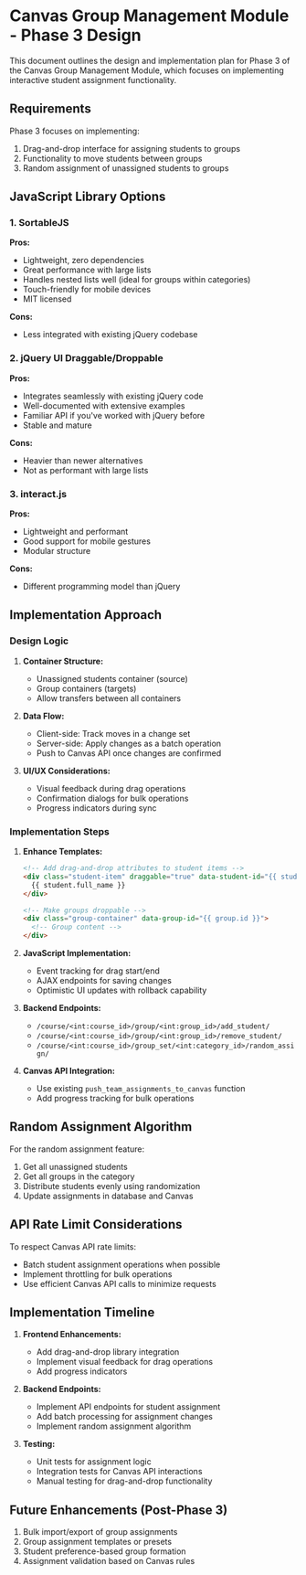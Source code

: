# Canvas Group Management Module - Phase 3 Design

This document outlines the design and implementation plan for Phase 3 of the Canvas Group Management Module, which focuses on implementing interactive student assignment functionality.

## Requirements

Phase 3 focuses on implementing:
1. Drag-and-drop interface for assigning students to groups
2. Functionality to move students between groups
3. Random assignment of unassigned students to groups

## JavaScript Library Options

### 1. SortableJS
**Pros:**
- Lightweight, zero dependencies
- Great performance with large lists
- Handles nested lists well (ideal for groups within categories)
- Touch-friendly for mobile devices
- MIT licensed

**Cons:**
- Less integrated with existing jQuery codebase

### 2. jQuery UI Draggable/Droppable
**Pros:**
- Integrates seamlessly with existing jQuery code
- Well-documented with extensive examples
- Familiar API if you've worked with jQuery before
- Stable and mature

**Cons:**
- Heavier than newer alternatives
- Not as performant with large lists

### 3. interact.js
**Pros:**
- Lightweight and performant
- Good support for mobile gestures
- Modular structure

**Cons:**
- Different programming model than jQuery

## Implementation Approach

### Design Logic

1. **Container Structure:**
   - Unassigned students container (source)
   - Group containers (targets)
   - Allow transfers between all containers

2. **Data Flow:**
   - Client-side: Track moves in a change set
   - Server-side: Apply changes as a batch operation 
   - Push to Canvas API once changes are confirmed

3. **UI/UX Considerations:**
   - Visual feedback during drag operations
   - Confirmation dialogs for bulk operations
   - Progress indicators during sync

### Implementation Steps

1. **Enhance Templates:**
   ```html
   <!-- Add drag-and-drop attributes to student items -->
   <div class="student-item" draggable="true" data-student-id="{{ student.id }}">
     {{ student.full_name }}
   </div>
   
   <!-- Make groups droppable -->
   <div class="group-container" data-group-id="{{ group.id }}">
     <!-- Group content -->
   </div>
   ```

2. **JavaScript Implementation:**
   - Event tracking for drag start/end
   - AJAX endpoints for saving changes
   - Optimistic UI updates with rollback capability

3. **Backend Endpoints:**
   - `/course/<int:course_id>/group/<int:group_id>/add_student/`
   - `/course/<int:course_id>/group/<int:group_id>/remove_student/`
   - `/course/<int:course_id>/group_set/<int:category_id>/random_assign/`

4. **Canvas API Integration:**
   - Use existing `push_team_assignments_to_canvas` function
   - Add progress tracking for bulk operations

## Random Assignment Algorithm

For the random assignment feature:
1. Get all unassigned students
2. Get all groups in the category
3. Distribute students evenly using randomization
4. Update assignments in database and Canvas

## API Rate Limit Considerations

To respect Canvas API rate limits:
- Batch student assignment operations when possible
- Implement throttling for bulk operations
- Use efficient Canvas API calls to minimize requests

## Implementation Timeline

1. **Frontend Enhancements:**
   - Add drag-and-drop library integration
   - Implement visual feedback for drag operations
   - Add progress indicators

2. **Backend Endpoints:**
   - Implement API endpoints for student assignment
   - Add batch processing for assignment changes
   - Implement random assignment algorithm

3. **Testing:**
   - Unit tests for assignment logic
   - Integration tests for Canvas API interactions
   - Manual testing for drag-and-drop functionality

## Future Enhancements (Post-Phase 3)

1. Bulk import/export of group assignments
2. Group assignment templates or presets
3. Student preference-based group formation
4. Assignment validation based on Canvas rules